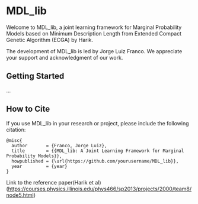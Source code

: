 # MDL_lib

Welcome to MDL_lib, a joint learning framework for Marginal Probability Models based on Minimum Description Length from Extended Compact Genetic Algorithm (ECGA) by Harik.

The development of MDL_lib is led by Jorge Luiz Franco. We appreciate your support and acknowledgment of our work.

## Getting Started

...

## How to Cite

If you use MDL_lib in your research or project, please include the following citation:

```plaintext
@misc{
  author       = {Franco, Jorge Luiz},
  title        = {{MDL_lib: A Joint Learning Framework for Marginal Probability Models}},
  howpublished = {\url{https://github.com/yourusername/MDL_lib}},
  year         = {year}
}

```

Link to the reference  paper(Harik et al) (https://courses.physics.illinois.edu/phys466/sp2013/projects/2000/team8/node5.html)
